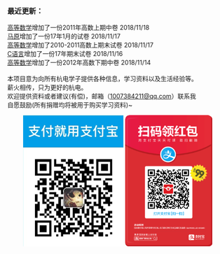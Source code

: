 ### 最近更新：</br>
[高等数学](https://github.com/FengGuanxi/HDU-Experience/tree/master/%E5%AD%A6%E4%B9%A0/%E9%AB%98%E7%AD%89%E6%95%B0%E5%AD%A6)增加了一份2011年高数上期中卷 2018/11/18</br>
[马原](https://github.com/FengGuanxi/HDU-Experience/tree/master/%E5%AD%A6%E4%B9%A0/%E9%A9%AC%E5%8E%9F/%E8%AF%95%E5%8D%B7)增加了一份17年1月的试卷 2018/11/17</br>
[高等数学](https://github.com/FengGuanxi/HDU-Experience/tree/master/%E5%AD%A6%E4%B9%A0/%E9%AB%98%E7%AD%89%E6%95%B0%E5%AD%A6)增加了2010-2011高数上期末试卷 2018/11/17</br>
[C语言](https://github.com/FengGuanxi/HDU-Experience/tree/master/%E5%AD%A6%E4%B9%A0/C%E8%AF%AD%E8%A8%80/%E8%AF%95%E5%8D%B7)增加了一份17年期末试卷 2018/11/16</br>
[高等数学](https://github.com/FengGuanxi/HDU-Experience/tree/master/%E5%AD%A6%E4%B9%A0/%E9%AB%98%E7%AD%89%E6%95%B0%E5%AD%A6)增加了一份2012年高数下期中卷 2018/11/14</br>
</br>
本项目意为向所有杭电学子提供各种信息，学习资料以及生活经验等。</br>
薪火相传，只为更好的杭电。</br>
欢迎提供资料或者建议(有偿)，邮箱（1007384211@qq.com）联系我</br>
自愿鼓励(所有捐赠均将被用于购买学习资料)~

<div align="center">
  <img src="https://raw.githubusercontent.com/FengGuanxi/GitHub-/master/%E6%94%AF%E4%BB%98%E5%AE%9D.jpg" height="300px" alt="支付宝打赏" >
  <img src="https://github.com/FengGuanxi/GitHub-/blob/master/%E5%86%AF%E5%86%A0%E7%8E%BA%E7%9A%84%E7%BA%A2%E5%8C%85%E4%BA%8C%E7%BB%B4%E7%A0%81.PNG" height="300px" alt="扫我领红包" >
</div>


